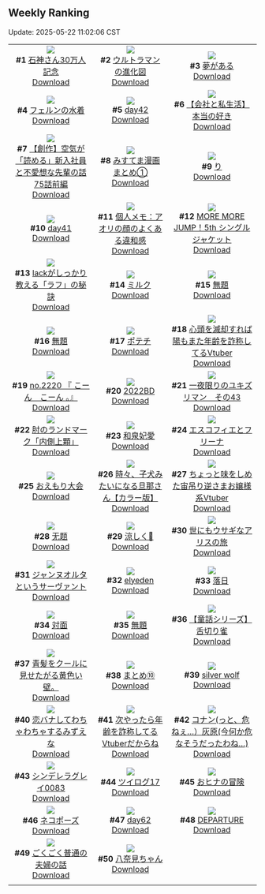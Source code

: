 ## Weekly Ranking
Update: 2025-05-22 11:02:06 CST

|      |      |      |
| :----: | :----: | :----: |
| ![](https://i.pixiv.re/c/240x480/img-master/img/2025/05/16/00/00/13/130445719_p0_master1200.jpg)<br>**#1** [石神さん30万人記念](https://www.pixiv.net/artworks/130445719)<br>[Download](https://i.pixiv.re/img-original/img/2025/05/16/00/00/13/130445719_p0.png) | ![](https://i.pixiv.re/c/240x480/img-master/img/2025/05/14/00/08/45/130377922_p0_master1200.jpg)<br>**#2** [ウルトラマンの進化図](https://www.pixiv.net/artworks/130377922)<br>[Download](https://i.pixiv.re/img-original/img/2025/05/14/00/08/45/130377922_p0.png) | ![](https://i.pixiv.re/c/240x480/img-master/img/2025/05/16/07/30/03/130454878_p0_master1200.jpg)<br>**#3** [夢がある](https://www.pixiv.net/artworks/130454878)<br>[Download](https://i.pixiv.re/img-original/img/2025/05/16/07/30/03/130454878_p0.jpg) |
| ![](https://i.pixiv.re/c/240x480/img-master/img/2025/05/15/00/00/15/130411600_p0_master1200.jpg)<br>**#4** [フェルンの水着](https://www.pixiv.net/artworks/130411600)<br>[Download](https://i.pixiv.re/img-original/img/2025/05/15/00/00/15/130411600_p0.png) | ![](https://i.pixiv.re/c/240x480/img-master/img/2025/05/15/01/45/30/130415580_p0_master1200.jpg)<br>**#5** [day42](https://www.pixiv.net/artworks/130415580)<br>[Download](https://i.pixiv.re/img-original/img/2025/05/15/01/45/30/130415580_p0.jpg) | ![](https://i.pixiv.re/c/240x480/img-master/img/2025/05/16/12/00/21/130459235_p0_master1200.jpg)<br>**#6** [【会社と私生活】本当の好き](https://www.pixiv.net/artworks/130459235)<br>[Download](https://i.pixiv.re/img-original/img/2025/05/16/12/00/21/130459235_p0.jpg) |
| ![](https://i.pixiv.re/c/240x480/img-master/img/2025/05/15/19/11/20/130434504_p0_master1200.jpg)<br>**#7** [【創作】空気が「読める」新入社員と不愛想な先輩の話75話前編](https://www.pixiv.net/artworks/130434504)<br>[Download](https://i.pixiv.re/img-original/img/2025/05/15/19/11/20/130434504_p0.jpg) | ![](https://i.pixiv.re/c/240x480/img-master/img/2025/05/15/00/25/53/130412976_p0_master1200.jpg)<br>**#8** [みすてま漫画まとめ①](https://www.pixiv.net/artworks/130412976)<br>[Download](https://i.pixiv.re/img-original/img/2025/05/15/00/25/53/130412976_p0.png) | ![](https://i.pixiv.re/c/240x480/img-master/img/2025/05/15/17/17/29/130431054_p0_master1200.jpg)<br>**#9** [り](https://www.pixiv.net/artworks/130431054)<br>[Download](https://i.pixiv.re/img-original/img/2025/05/15/17/17/29/130431054_p0.jpg) |
| ![](https://i.pixiv.re/c/240x480/img-master/img/2025/05/14/00/32/47/130378838_p0_master1200.jpg)<br>**#10** [day41](https://www.pixiv.net/artworks/130378838)<br>[Download](https://i.pixiv.re/img-original/img/2025/05/14/00/32/47/130378838_p0.jpg) | ![](https://i.pixiv.re/c/240x480/img-master/img/2025/05/15/06/00/08/130419432_p0_master1200.jpg)<br>**#11** [個人メモ：アオリの顔のよくある違和感](https://www.pixiv.net/artworks/130419432)<br>[Download](https://i.pixiv.re/img-original/img/2025/05/15/06/00/08/130419432_p0.jpg) | ![](https://i.pixiv.re/c/240x480/img-master/img/2025/05/15/00/00/01/130411471_p0_master1200.jpg)<br>**#12** [MORE MORE JUMP！5th シングルジャケット](https://www.pixiv.net/artworks/130411471)<br>[Download](https://i.pixiv.re/img-original/img/2025/05/15/00/00/01/130411471_p0.jpg) |
| ![](https://i.pixiv.re/c/240x480/img-master/img/2025/05/16/00/00/11/130445706_p0_master1200.jpg)<br>**#13** [lackがしっかり教える「ラフ」の秘訣](https://www.pixiv.net/artworks/130445706)<br>[Download](https://i.pixiv.re/img-original/img/2025/05/16/00/00/11/130445706_p0.png) | ![](https://i.pixiv.re/c/240x480/img-master/img/2025/05/14/20/30/03/130402603_p0_master1200.jpg)<br>**#14** [ミルク](https://www.pixiv.net/artworks/130402603)<br>[Download](https://i.pixiv.re/img-original/img/2025/05/14/20/30/03/130402603_p0.png) | ![](https://i.pixiv.re/c/240x480/img-master/img/2025/05/16/23/11/13/130478484_p0_master1200.jpg)<br>**#15** [無題](https://www.pixiv.net/artworks/130478484)<br>[Download](https://i.pixiv.re/img-original/img/2025/05/16/23/11/13/130478484_p0.png) |
| ![](https://i.pixiv.re/c/240x480/img-master/img/2025/05/14/20/10/21/130401866_p0_master1200.jpg)<br>**#16** [無題](https://www.pixiv.net/artworks/130401866)<br>[Download](https://i.pixiv.re/img-original/img/2025/05/14/20/10/21/130401866_p0.png) | ![](https://i.pixiv.re/c/240x480/img-master/img/2025/05/14/09/58/05/130388414_p0_master1200.jpg)<br>**#17** [ポテチ](https://www.pixiv.net/artworks/130388414)<br>[Download](https://i.pixiv.re/img-original/img/2025/05/14/09/58/05/130388414_p0.jpg) | ![](https://i.pixiv.re/c/240x480/img-master/img/2025/05/15/21/01/28/130438488_p0_master1200.jpg)<br>**#18** [心頭を滅却すれば陽もまた年齢を詐称してるVtuber](https://www.pixiv.net/artworks/130438488)<br>[Download](https://i.pixiv.re/img-original/img/2025/05/15/21/01/28/130438488_p0.png) |
| ![](https://i.pixiv.re/c/240x480/img-master/img/2025/05/15/22/11/46/130441249_p0_master1200.jpg)<br>**#19** [no.2220 『 こーん　こーん 。』](https://www.pixiv.net/artworks/130441249)<br>[Download](https://i.pixiv.re/img-original/img/2025/05/15/22/11/46/130441249_p0.jpg) | ![](https://i.pixiv.re/c/240x480/img-master/img/2025/05/16/00/00/01/130445614_p0_master1200.jpg)<br>**#20** [2022BD](https://www.pixiv.net/artworks/130445614)<br>[Download](https://i.pixiv.re/img-original/img/2025/05/16/00/00/01/130445614_p0.jpg) | ![](https://i.pixiv.re/c/240x480/img-master/img/2025/05/14/06/49/21/130385539_p0_master1200.jpg)<br>**#21** [一夜限りのユキズリマン　その43](https://www.pixiv.net/artworks/130385539)<br>[Download](https://i.pixiv.re/img-original/img/2025/05/14/06/49/21/130385539_p0.png) |
| ![](https://i.pixiv.re/c/240x480/img-master/img/2025/05/15/15/13/56/130428659_p0_master1200.jpg)<br>**#22** [肘のランドマーク「内側上顆」](https://www.pixiv.net/artworks/130428659)<br>[Download](https://i.pixiv.re/img-original/img/2025/05/15/15/13/56/130428659_p0.png) | ![](https://i.pixiv.re/c/240x480/img-master/img/2025/05/15/00/00/12/130411564_p0_master1200.jpg)<br>**#23** [和泉妃愛](https://www.pixiv.net/artworks/130411564)<br>[Download](https://i.pixiv.re/img-original/img/2025/05/15/00/00/12/130411564_p0.png) | ![](https://i.pixiv.re/c/240x480/img-master/img/2025/05/15/00/01/32/130411886_p0_master1200.jpg)<br>**#24** [エスコフィエとフリーナ](https://www.pixiv.net/artworks/130411886)<br>[Download](https://i.pixiv.re/img-original/img/2025/05/15/00/01/32/130411886_p0.png) |
| ![](https://i.pixiv.re/c/240x480/img-master/img/2025/05/15/00/06/48/130412191_p0_master1200.jpg)<br>**#25** [おえもり大会](https://www.pixiv.net/artworks/130412191)<br>[Download](https://i.pixiv.re/img-original/img/2025/05/15/00/06/48/130412191_p0.jpg) | ![](https://i.pixiv.re/c/240x480/img-master/img/2025/05/14/00/01/31/130377579_p0_master1200.jpg)<br>**#26** [時々、子犬みたいになる旦那さん【カラー版】](https://www.pixiv.net/artworks/130377579)<br>[Download](https://i.pixiv.re/img-original/img/2025/05/14/00/01/31/130377579_p0.jpg) | ![](https://i.pixiv.re/c/240x480/img-master/img/2025/05/14/21/12/35/130404302_p0_master1200.jpg)<br>**#27** [ちょっと味をしめた宙吊り逆さまお嬢様系Vtuber](https://www.pixiv.net/artworks/130404302)<br>[Download](https://i.pixiv.re/img-original/img/2025/05/14/21/12/35/130404302_p0.png) |
| ![](https://i.pixiv.re/c/240x480/img-master/img/2025/05/15/19/01/00/130434196_p0_master1200.jpg)<br>**#28** [无题](https://www.pixiv.net/artworks/130434196)<br>[Download](https://i.pixiv.re/img-original/img/2025/05/15/19/01/00/130434196_p0.jpg) | ![](https://i.pixiv.re/c/240x480/img-master/img/2025/05/14/06/56/38/130385633_p0_master1200.jpg)<br>**#29** [涼しく🩵](https://www.pixiv.net/artworks/130385633)<br>[Download](https://i.pixiv.re/img-original/img/2025/05/14/06/56/38/130385633_p0.jpg) | ![](https://i.pixiv.re/c/240x480/img-master/img/2025/05/15/06/39/28/130420043_p0_master1200.jpg)<br>**#30** [世にもウサギなアリスの旅](https://www.pixiv.net/artworks/130420043)<br>[Download](https://i.pixiv.re/img-original/img/2025/05/15/06/39/28/130420043_p0.jpg) |
| ![](https://i.pixiv.re/c/240x480/img-master/img/2025/05/16/00/00/19/130445762_p0_master1200.jpg)<br>**#31** [ジャンヌオルタというサーヴァント](https://www.pixiv.net/artworks/130445762)<br>[Download](https://i.pixiv.re/img-original/img/2025/05/16/00/00/19/130445762_p0.png) | ![](https://i.pixiv.re/c/240x480/img-master/img/2025/05/15/01/42/20/130415504_p0_master1200.jpg)<br>**#32** [elyeden](https://www.pixiv.net/artworks/130415504)<br>[Download](https://i.pixiv.re/img-original/img/2025/05/15/01/42/20/130415504_p0.png) | ![](https://i.pixiv.re/c/240x480/img-master/img/2025/05/15/00/00/06/130411509_p0_master1200.jpg)<br>**#33** [落日](https://www.pixiv.net/artworks/130411509)<br>[Download](https://i.pixiv.re/img-original/img/2025/05/15/00/00/06/130411509_p0.jpg) |
| ![](https://i.pixiv.re/c/240x480/img-master/img/2025/05/15/12/13/17/130425345_p0_master1200.jpg)<br>**#34** [対面](https://www.pixiv.net/artworks/130425345)<br>[Download](https://i.pixiv.re/img-original/img/2025/05/15/12/13/17/130425345_p0.png) | ![](https://i.pixiv.re/c/240x480/img-master/img/2025/05/15/00/45/35/130413741_p0_master1200.jpg)<br>**#35** [無題](https://www.pixiv.net/artworks/130413741)<br>[Download](https://i.pixiv.re/img-original/img/2025/05/15/00/45/35/130413741_p0.png) | ![](https://i.pixiv.re/c/240x480/img-master/img/2025/05/15/17/56/51/130432007_p0_master1200.jpg)<br>**#36** [【童話シリーズ】舌切り雀](https://www.pixiv.net/artworks/130432007)<br>[Download](https://i.pixiv.re/img-original/img/2025/05/15/17/56/51/130432007_p0.png) |
| ![](https://i.pixiv.re/c/240x480/img-master/img/2025/05/16/20/55/48/130472534_p0_master1200.jpg)<br>**#37** [青髪をクールに見せたがる黄色い壁。](https://www.pixiv.net/artworks/130472534)<br>[Download](https://i.pixiv.re/img-original/img/2025/05/16/20/55/48/130472534_p0.jpg) | ![](https://i.pixiv.re/c/240x480/img-master/img/2025/05/15/18/31/43/130433244_p0_master1200.jpg)<br>**#38** [まとめ⑩](https://www.pixiv.net/artworks/130433244)<br>[Download](https://i.pixiv.re/img-original/img/2025/05/15/18/31/43/130433244_p0.jpg) | ![](https://i.pixiv.re/c/240x480/img-master/img/2025/05/15/22/58/40/130443149_p0_master1200.jpg)<br>**#39** [silver wolf](https://www.pixiv.net/artworks/130443149)<br>[Download](https://i.pixiv.re/img-original/img/2025/05/15/22/58/40/130443149_p0.jpg) |
| ![](https://i.pixiv.re/c/240x480/img-master/img/2025/05/14/20/53/04/130403415_p0_master1200.jpg)<br>**#40** [恋バナしてわちゃわちゃするみずえな](https://www.pixiv.net/artworks/130403415)<br>[Download](https://i.pixiv.re/img-original/img/2025/05/14/20/53/04/130403415_p0.jpg) | ![](https://i.pixiv.re/c/240x480/img-master/img/2025/05/16/21/06/01/130473159_p0_master1200.jpg)<br>**#41** [次やったら年齢を詐称してるVtuberだからね](https://www.pixiv.net/artworks/130473159)<br>[Download](https://i.pixiv.re/img-original/img/2025/05/16/21/06/01/130473159_p0.png) | ![](https://i.pixiv.re/c/240x480/img-master/img/2025/05/15/12/47/41/130425932_p0_master1200.jpg)<br>**#42** [コナン(っと、危ねぇ…）灰原(今何か危なそうだったわね…)](https://www.pixiv.net/artworks/130425932)<br>[Download](https://i.pixiv.re/img-original/img/2025/05/15/12/47/41/130425932_p0.jpg) |
| ![](https://i.pixiv.re/c/240x480/img-master/img/2025/05/15/00/37/33/130413447_p0_master1200.jpg)<br>**#43** [シンデレラグレイ0083](https://www.pixiv.net/artworks/130413447)<br>[Download](https://i.pixiv.re/img-original/img/2025/05/15/00/37/33/130413447_p0.jpg) | ![](https://i.pixiv.re/c/240x480/img-master/img/2025/05/15/18/03/48/130432482_p0_master1200.jpg)<br>**#44** [ツイログ17](https://www.pixiv.net/artworks/130432482)<br>[Download](https://i.pixiv.re/img-original/img/2025/05/15/18/03/48/130432482_p0.jpg) | ![](https://i.pixiv.re/c/240x480/img-master/img/2025/05/15/18/32/00/130433252_p0_master1200.jpg)<br>**#45** [おヒナの冒険](https://www.pixiv.net/artworks/130433252)<br>[Download](https://i.pixiv.re/img-original/img/2025/05/15/18/32/00/130433252_p0.jpg) |
| ![](https://i.pixiv.re/c/240x480/img-master/img/2025/05/15/21/06/16/130438661_p0_master1200.jpg)<br>**#46** [ネコポーズ](https://www.pixiv.net/artworks/130438661)<br>[Download](https://i.pixiv.re/img-original/img/2025/05/15/21/06/16/130438661_p0.jpg) | ![](https://i.pixiv.re/c/240x480/img-master/img/2025/05/15/18/57/38/130433948_p0_master1200.jpg)<br>**#47** [day62](https://www.pixiv.net/artworks/130433948)<br>[Download](https://i.pixiv.re/img-original/img/2025/05/15/18/57/38/130433948_p0.jpg) | ![](https://i.pixiv.re/c/240x480/img-master/img/2025/05/15/00/00/12/130411570_p0_master1200.jpg)<br>**#48** [DEPARTURE](https://www.pixiv.net/artworks/130411570)<br>[Download](https://i.pixiv.re/img-original/img/2025/05/15/00/00/12/130411570_p0.jpg) |
| ![](https://i.pixiv.re/c/240x480/img-master/img/2025/05/16/17/00/04/130464835_p0_master1200.jpg)<br>**#49** [ごくごく普通の夫婦の話](https://www.pixiv.net/artworks/130464835)<br>[Download](https://i.pixiv.re/img-original/img/2025/05/16/17/00/04/130464835_p0.jpg) | ![](https://i.pixiv.re/c/240x480/img-master/img/2025/05/15/01/25/37/130414815_p0_master1200.jpg)<br>**#50** [八奈見ちゃん](https://www.pixiv.net/artworks/130414815)<br>[Download](https://i.pixiv.re/img-original/img/2025/05/15/01/25/37/130414815_p0.png) |
|      |
